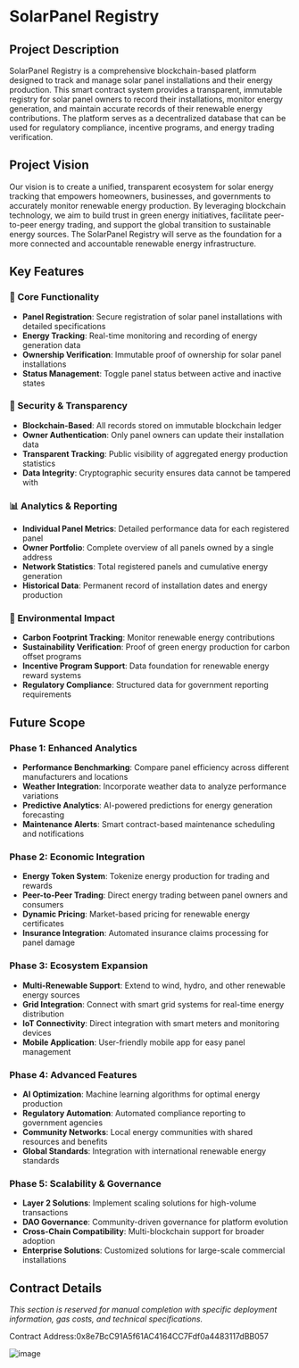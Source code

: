 # SolarPanel Registry

## Project Description

SolarPanel Registry is a comprehensive blockchain-based platform designed to track and manage solar panel installations and their energy production. This smart contract system provides a transparent, immutable registry for solar panel owners to record their installations, monitor energy generation, and maintain accurate records of their renewable energy contributions. The platform serves as a decentralized database that can be used for regulatory compliance, incentive programs, and energy trading verification.

## Project Vision

Our vision is to create a unified, transparent ecosystem for solar energy tracking that empowers homeowners, businesses, and governments to accurately monitor renewable energy production. By leveraging blockchain technology, we aim to build trust in green energy initiatives, facilitate peer-to-peer energy trading, and support the global transition to sustainable energy sources. The SolarPanel Registry will serve as the foundation for a more connected and accountable renewable energy infrastructure.

## Key Features

### 🌟 Core Functionality
- **Panel Registration**: Secure registration of solar panel installations with detailed specifications
- **Energy Tracking**: Real-time monitoring and recording of energy generation data
- **Ownership Verification**: Immutable proof of ownership for solar panel installations
- **Status Management**: Toggle panel status between active and inactive states

### 🔐 Security & Transparency  
- **Blockchain-Based**: All records stored on immutable blockchain ledger
- **Owner Authentication**: Only panel owners can update their installation data
- **Transparent Tracking**: Public visibility of aggregated energy production statistics
- **Data Integrity**: Cryptographic security ensures data cannot be tampered with

### 📊 Analytics & Reporting
- **Individual Panel Metrics**: Detailed performance data for each registered panel
- **Owner Portfolio**: Complete overview of all panels owned by a single address
- **Network Statistics**: Total registered panels and cumulative energy generation
- **Historical Data**: Permanent record of installation dates and energy production

### 🌱 Environmental Impact
- **Carbon Footprint Tracking**: Monitor renewable energy contributions
- **Sustainability Verification**: Proof of green energy production for carbon offset programs
- **Incentive Program Support**: Data foundation for renewable energy reward systems
- **Regulatory Compliance**: Structured data for government reporting requirements

## Future Scope

### Phase 1: Enhanced Analytics
- **Performance Benchmarking**: Compare panel efficiency across different manufacturers and locations
- **Weather Integration**: Incorporate weather data to analyze performance variations
- **Predictive Analytics**: AI-powered predictions for energy generation forecasting
- **Maintenance Alerts**: Smart contract-based maintenance scheduling and notifications

### Phase 2: Economic Integration
- **Energy Token System**: Tokenize energy production for trading and rewards
- **Peer-to-Peer Trading**: Direct energy trading between panel owners and consumers
- **Dynamic Pricing**: Market-based pricing for renewable energy certificates
- **Insurance Integration**: Automated insurance claims processing for panel damage

### Phase 3: Ecosystem Expansion
- **Multi-Renewable Support**: Extend to wind, hydro, and other renewable energy sources
- **Grid Integration**: Connect with smart grid systems for real-time energy distribution
- **IoT Connectivity**: Direct integration with smart meters and monitoring devices
- **Mobile Application**: User-friendly mobile app for easy panel management

### Phase 4: Advanced Features
- **AI Optimization**: Machine learning algorithms for optimal energy production
- **Regulatory Automation**: Automated compliance reporting to government agencies
- **Community Networks**: Local energy communities with shared resources and benefits
- **Global Standards**: Integration with international renewable energy standards

### Phase 5: Scalability & Governance
- **Layer 2 Solutions**: Implement scaling solutions for high-volume transactions
- **DAO Governance**: Community-driven governance for platform evolution
- **Cross-Chain Compatibility**: Multi-blockchain support for broader adoption
- **Enterprise Solutions**: Customized solutions for large-scale commercial installations

## Contract Details

*This section is reserved for manual completion with specific deployment information, gas costs, and technical specifications.*


Contract Address:0x8e7BcC91A5f61AC4164CC7Fdf0a4483117dBB057

![image](https://github.com/user-attachments/assets/70d12819-dd47-4586-87b0-c53a060d1a64)

